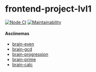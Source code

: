 # frontend-project-lvl1

[![Node CI](https://github.com/siniiitsa/frontend-project-lvl1/workflows/Node%20CI/badge.svg)](https://github.com/siniiitsa/frontend-project-lvl1/actions)
[![Maintainability](https://api.codeclimate.com/v1/badges/02fd2abd31a0c6e30c85/maintainability)](https://codeclimate.com/github/siniiitsa/frontend-project-lvl1/maintainability)

#### Asciinemas

- [brain-even](https://asciinema.org/a/AlkRtONSLF3OUbsGhmuGF2cLN)
- [brain-gcd](https://asciinema.org/a/5uHODBIok6g0yafvm00aGG64B)
- [brain-progression](https://asciinema.org/a/crelLbtjfksUY4OiDOffpSYqW)
- [brain-prime](https://asciinema.org/a/kyi1aAyin4E4BXiwEiuCzEgEO)
- [brain-calc](https://asciinema.org/a/33j81PdOnrbfj634rwcCxbIvT)
